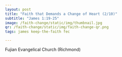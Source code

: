 ```yaml
---
layout: post
title: "Faith that Demands a Change of Heart (2/10)"
subtitle: "James 1:19-25"
image: /faith-change/static/img/thumbnail.jpg
qr: /faith-change/static/img/faith-change-qr.png
tags: james keep-the-faith fec

---
```

Fujian Evangelical Church (Richmond)

